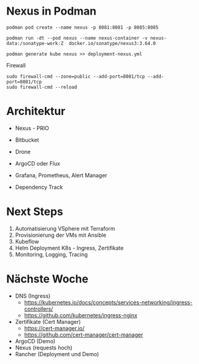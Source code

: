 # Nexus in Podman

```
podman pod create --name nexus -p 8081:8081 -p 8085:8085
 
podman run -dt --pod nexus --name nexus-container -v nexus-data:/sonatype-work:Z  docker.io/sonatype/nexus3:3.64.0

podman generate kube nexus >> deployment-nexus.yml
```

Firewall
```
sudo firewall-cmd --zone=public --add-port=8081/tcp --add-port=8081/tcp
sudo firewall-cmd --reload
```


# Architektur

- Nexus - PRIO
- Bitbucket

- Drone
- ArgoCD oder Flux
- Grafana, Prometheus, Alert Manager
- Dependency Track


# Next Steps

1. Automatisierung VSphere mit Terraform
2. Provisionierung der VMs mit Ansible
3. Kubeflow
4. Helm Deployment K8s - Ingress, Zertifikate
5. Monitoring, Logging, Tracing
   
# Nächste Woche

- DNS (Ingress)
  - https://kubernetes.io/docs/concepts/services-networking/ingress-controllers/
  - https://github.com/kubernetes/ingress-nginx
- Zertifikate (Cert Manager)
  - https://cert-manager.io/
  - https://github.com/cert-manager/cert-manager
- ArgoCD (Demo)
- Nexus (requests hoch)
- Rancher (Deployment und Demo)

  
